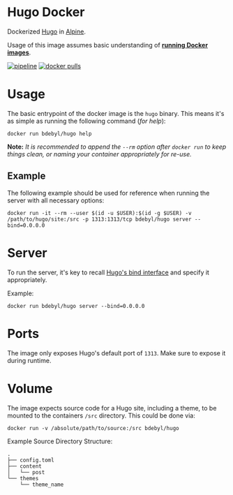 # Hugo Docker
Dockerized [Hugo](http://gohugo.io/) in [Alpine](https://www.alpinelinux.org/).

Usage of this image assumes basic understanding
of [**running Docker images**](https://docs.docker.com/engine/reference/run/).

[![pipeline](https://img.shields.io/gitlab/pipeline/bdebyl/docker-hugo.svg)](https://gitlab.com/bdebyl/docker-hugo/pipelines)
[![docker pulls](https://img.shields.io/docker/pulls/bdebyl/hugo.svg)](http://hub.docker.com/r/bdebyl/hugo/)


# Usage
The basic entrypoint of the docker image is the `hugo` binary. This means it's
as simple as running the following command (*for help*):
```
docker run bdebyl/hugo help
```
**Note:** _It is recommended to append the `--rm` option after `docker run` to
keep things clean, or naming your container appropriately for re-use._

## Example
The following example should be used for reference when running the server with
all necessary options:
```
docker run -it --rm --user $(id -u $USER):$(id -g $USER) -v /path/to/hugo/site:/src -p 1313:1313/tcp bdebyl/hugo server --bind=0.0.0.0
```

# Server
To run the server, it's key to
recall [Hugo's bind interface](https://gohugo.io/commands/hugo_server/#options)
and specify it appropriately.

Example:
```
docker run bdebyl/hugo server --bind=0.0.0.0
```

# Ports
The image only exposes Hugo's default port of `1313`. Make sure to expose it
during runtime.

# Volume
The image expects source code for a Hugo site, including a theme, to be mounted
to the containers `/src` directory. This could be done via:
```
docker run -v /absolute/path/to/source:/src bdebyl/hugo
```

Example Source Directory Structure:
```
.
├── config.toml
├── content
│   └── post
└── themes
    └── theme_name
```
